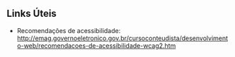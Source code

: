 ## Links Úteis

- Recomendações de acessibilidade:
 http://emag.governoeletronico.gov.br/cursoconteudista/desenvolvimento-web/recomendacoes-de-acessibilidade-wcag2.htm
